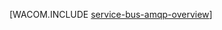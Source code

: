 <properties linkid="develop-java-how-to-guides-service-bus-amqp-overview" urlDisplayName="Service Bus AMQP Overview" pageTitle="Service Bus AMQP overview (Java) - Windows Azure " metaKeywords="" description="Learn about using the Advanced Message Queuing Protocol (AMQP) 1.0 in Windows Azure." metaCanonical="http://www.windowsazure.com/en-us/develop/net/how-to-guides/service-bus-amqp-overview/" services="service-bus" documentationCenter="Java" title="" authors=""  solutions="" writer="" manager="" editor=""  />




[WACOM.INCLUDE [service-bus-amqp-overview](../includes/service-bus-amqp-overview.md)]
